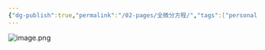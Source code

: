 ```yaml
---
{"dg-publish":true,"permalink":"/02-pages/全微分方程/","tags":["personal/blog","math/高等数学/微分方程"]}
---
```


![image.png](https://yelanyanyu-img-bed.oss-cn-hangzhou.aliyuncs.com/img/blog/2024/10/20241007165109.png)
